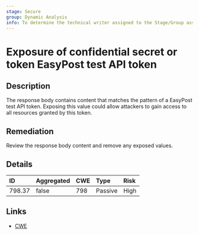 ```yaml
---
stage: Secure
group: Dynamic Analysis
info: To determine the technical writer assigned to the Stage/Group associated with this page, see https://handbook.gitlab.com/handbook/product/ux/technical-writing/#assignments
---
```


# Exposure of confidential secret or token EasyPost test API token

## Description

The response body contains content that matches the pattern of a EasyPost test API token.
Exposing this value could allow attackers to gain access to all resources granted by this token.

## Remediation

Review the response body content and remove any exposed values.

## Details

| ID | Aggregated | CWE | Type | Risk |
|:---|:--------|:--------|:--------|:--------|
| 798.37 | false | 798 | Passive | High |

## Links

- [CWE](https://cwe.mitre.org/data/definitions/798.html)
